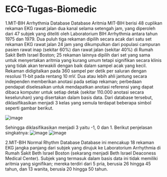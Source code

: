 # ECG-Tugas-Biomedic

1.MIT-BIH Arrhythmia Database
  Database Aritmia MIT-BIH berisi 48 cuplikan rekaman EKG rawat jalan dua kanal selama setengah jam, yang diperoleh dari 47 subjek yang diteliti oleh Laboratorium BIH Arrhythmia antara tahun 1975 dan 1979. Dua puluh tiga rekaman dipilih secara acak dari satu set rekaman EKG rawat jalan 24 jam yang dikumpulkan dari populasi campuran pasien rawat inap (sekitar 60%) dan rawat jalan (sekitar 40%) di Rumah Sakit Beth Israel Boston; 25 rekaman lainnya dipilih dari set yang sama untuk menyertakan aritmia yang kurang umum tetapi signifikan secara klinis yang tidak akan terwakili dengan baik dalam sampel acak yang kecil.
Rekaman didigitalkan pada 360 sampel per detik per saluran dengan resolusi 11-bit pada rentang 10 mV. Dua atau lebih ahli jantung secara independen memberikan anotasi pada setiap rekaman; perbedaan pendapat diselesaikan untuk mendapatkan anotasi referensi yang dapat dibaca komputer untuk setiap detak (sekitar 110.000 anotasi secara keseluruhan) yang disertakan dalam basis data. Dari database tersebut, diklasifikasikan menjadi 3 kelas yang semula terdapat beberapa simbol seperti gambar berikut.

![image](https://github.com/NuryaFahruRosyidin2406/ECG-Tugas-Biomedic/assets/100559728/428d2b10-0865-4096-a414-d9bd74c78aae)

Sehingga diklasifikasikan menjadi 3 yaitu -1, 0 dan 1. Berikut penjelasan singkatnya:
![image](https://github.com/NuryaFahruRosyidin2406/ECG-Tugas-Biomedic/assets/100559728/aa968379-b154-4a09-99f1-833391c4fdf8)
![image](https://github.com/NuryaFahruRosyidin2406/ECG-Tugas-Biomedic/assets/100559728/3bbdf999-27ab-4a30-8f72-bff83bc3c6f0)

2.MIT-BIH Normal Rhythm Database
  Database ini mencakup 18 rekaman EKG jangka panjang dari subjek yang dirujuk ke Laboratorium Arrhythmia di Rumah Sakit Beth Israel Boston (sekarang menjadi Beth Israel Deaconess Medical Center). Subjek yang termasuk dalam basis data ini tidak memiliki aritmia yang signifikan; mereka terdiri dari 5 pria, berusia 26 hingga 45 tahun, dan 13 wanita, berusia 20 hingga 50 tahun.

